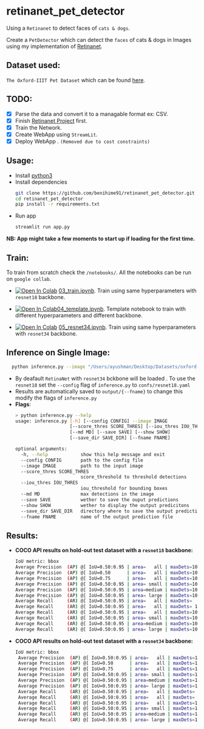 # retinanet_pet_detector

Using a `Retinanet` to detect faces of `cats & dogs`.

Create a `PetDetector` which can detect the `faces` of cats & dogs in Images using my implementation of [Retinanet](https://github.com/benihime91/pytorch_retinanet).

## **Dataset used**:

`The Oxford-IIIT Pet Dataset` which can be found [here](https://www.robots.ox.ac.uk/~vgg/data/pets/).

## **TODO**:

- [x] Parse the data and convert it to a managable format ex: CSV.
- [x] Finish [Retinanet Project](https://github.com/benihime91/pytorch_retinanet) first.
- [x] Train the Network.
- [x] Create WebApp using `StreamLit`.
- [x] Deploy WebApp . `(Removed due to cost constraints)`

## **Usage**:

- Install [python3](https://www.python.org/downloads/)
- Install dependencies
  ```bash
  git clone https://github.com/benihime91/retinanet_pet_detector.git
  cd retinanet_pet_detector
  pip install -r requirements.txt
  ```
- Run app
  ```bash
  streamlit run app.py
  ```

**NB: App might take a few moments to start up if loading for the first time.**

## **Train**:

To train from scratch check the `/notebooks/`. All the notebooks can be run on `google collab`.

- [![Open In Colab](https://colab.research.google.com/assets/colab-badge.svg)](https://colab.research.google.com/github/benihime91/retinanet_pet_detector/blob/master/notebooks/03_train.ipynb) [03_train.ipynb](https://github.com/benihime91/retinanet_pet_detector/blob/master/notebooks/03_train.ipynb). Train using same hyperparameters with `resnet18` backbone.

- [![Open In Colab](https://colab.research.google.com/assets/colab-badge.svg)](https://colab.research.google.com/github/benihime91/retinanet_pet_detector/blob/master/notebooks/04_template.ipynb)[04_template.ipynb](https://github.com/benihime91/retinanet_pet_detector/blob/master/notebooks/04_template.ipynb). Template notebook to train with different hyperparameters and different backbone.

- [![Open In Colab](https://colab.research.google.com/assets/colab-badge.svg)](https://colab.research.google.com/github/benihime91/retinanet_pet_detector/blob/master/notebooks/05_resnet34.ipynb) [05_resnet34.ipynb](https://github.com/benihime91/retinanet_pet_detector/blob/master/notebooks/05_resnet34.ipynb). Train using same hyperparameters with `resnet34` backbone.


## **Inference on Single Image**:

```bash
  python inference.py --image "/Users/ayushman/Desktop/Datasets/oxford-iiit-pet/images/great_pyrenees_19.jpg" --fname res_test.png
```

- By deafault `RetinaNet` with `resnet34` bckbone will be loaded . To use the `resnet18` set the `--config` flag of `inference.py` to `confs/resnet18.yaml`
- Results are automatically saved to `output/{--fname}` to change this modify the flags of `inference.py`
- **Flags**:
  ```bash
  > python inference.py --help
  usage: inference.py [-h] [--config CONFIG] --image IMAGE
                      [--score_thres SCORE_THRES] [--iou_thres IOU_THRES]
                      [--md MD] [--save SAVE] [--show SHOW]
                      [--save_dir SAVE_DIR] [--fname FNAME]

  optional arguments:
    -h, --help            show this help message and exit
    --config CONFIG       path to the config file
    --image IMAGE         path to the input image
    --score_thres SCORE_THRES
                          score_threshold to threshold detections
    --iou_thres IOU_THRES
                          iou_threshold for bounding boxes
    --md MD               max detections in the image
    --save SAVE           wether to save the ouput predictions
    --show SHOW           wether to display the output predicitons
    --save_dir SAVE_DIR   directory where to save the output predictions
    --fname FNAME         name of the output prediction file
  ```

## **Results**:

- **COCO API results on hold-out test dataset with a `resnet18` backbone:**
  ```bash
  IoU metric: bbox
  Average Precision  (AP) @[ IoU=0.50:0.95 | area=   all | maxDets=100 ] = 0.434
  Average Precision  (AP) @[ IoU=0.50      | area=   all | maxDets=100 ] = 0.938
  Average Precision  (AP) @[ IoU=0.75      | area=   all | maxDets=100 ] = 0.312
  Average Precision  (AP) @[ IoU=0.50:0.95 | area= small | maxDets=100 ] = -1.000
  Average Precision  (AP) @[ IoU=0.50:0.95 | area=medium | maxDets=100 ] = 0.500
  Average Precision  (AP) @[ IoU=0.50:0.95 | area= large | maxDets=100 ] = 0.413
  Average Recall     (AR) @[ IoU=0.50:0.95 | area=   all | maxDets=  1 ] = 0.406
  Average Recall     (AR) @[ IoU=0.50:0.95 | area=   all | maxDets= 10 ] = 0.463
  Average Recall     (AR) @[ IoU=0.50:0.95 | area=   all | maxDets=100 ] = 0.463
  Average Recall     (AR) @[ IoU=0.50:0.95 | area= small | maxDets=100 ] = -1.000
  Average Recall     (AR) @[ IoU=0.50:0.95 | area=medium | maxDets=100 ] = 0.500
  Average Recall     (AR) @[ IoU=0.50:0.95 | area= large | maxDets=100 ] = 0.450
  ```
- **COCO API results on hold-out test dataset with a `resnet34` backbone:**
  ```bash
  IoU metric: bbox
   Average Precision  (AP) @[ IoU=0.50:0.95 | area=   all | maxDets=100 ] = 0.531
   Average Precision  (AP) @[ IoU=0.50      | area=   all | maxDets=100 ] = 1.000
   Average Precision  (AP) @[ IoU=0.75      | area=   all | maxDets=100 ] = 0.563
   Average Precision  (AP) @[ IoU=0.50:0.95 | area= small | maxDets=100 ] = -1.000
   Average Precision  (AP) @[ IoU=0.50:0.95 | area=medium | maxDets=100 ] = -1.000
   Average Precision  (AP) @[ IoU=0.50:0.95 | area= large | maxDets=100 ] = 0.531
   Average Recall     (AR) @[ IoU=0.50:0.95 | area=   all | maxDets=  1 ] = 0.519
   Average Recall     (AR) @[ IoU=0.50:0.95 | area=   all | maxDets= 10 ] = 0.544
   Average Recall     (AR) @[ IoU=0.50:0.95 | area=   all | maxDets=100 ] = 0.544
   Average Recall     (AR) @[ IoU=0.50:0.95 | area= small | maxDets=100 ] = -1.000
   Average Recall     (AR) @[ IoU=0.50:0.95 | area=medium | maxDets=100 ] = -1.000
   Average Recall     (AR) @[ IoU=0.50:0.95 | area= large | maxDets=100 ] = 0.544
   ```
